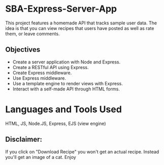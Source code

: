 # SBA-Express-Server-App

This project features a homemade API that tracks sample user data. The idea is that you can view recipes that users have posted as well as rate them, or leave comments.

## Objectives
- Create a server application with Node and Express.
- Create a RESTful API using Express.
- Create Express middleware.
- Use Express middleware.
- Use a template engine to render views with Express.
- Interact with a self-made API through HTML forms.

# Languages and Tools Used
HTML, JS, Node.JS, Express, EJS (view engine)

## Disclaimer:
If you click on "Download Recipe" you won't get an actual recipe. Instead you'll get an image of a cat. Enjoy